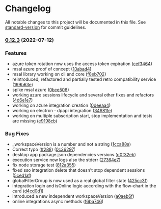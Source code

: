 # Changelog

All notable changes to this project will be documented in this file. See [standard-version](https://github.com/conventional-changelog/standard-version) for commit guidelines.

### [0.12.3](https://github.com/Noovolari/leapp/compare/v0.12.2...v0.12.3) (2022-07-12)


### Features

* azure token rotation now uses the access token expiration ([cef3464](https://github.com/Noovolari/leapp/commit/cef34641bc90db74f84b93f1a89762849cd2d595))
* msal azure proof of concept ([10abad4](https://github.com/Noovolari/leapp/commit/10abad4c6edb99299601345c0cdfaada7c2903de))
* msal library working on cli and core ([f8eb702](https://github.com/Noovolari/leapp/commit/f8eb702ff494208d6847dd427336e3209135ac5c))
* reintroduced, refactored and partially tested retro compatibility service ([199b63e](https://github.com/Noovolari/leapp/commit/199b63ec832286e7d51aa263a37a58694a3ce65d))
* spike msal azure ([0bce506](https://github.com/Noovolari/leapp/commit/0bce506ceb699f9c8d77f01eb79d0b6768a5ece4))
* working azure sessions lifecycle and several other fixes and refactors ([4d6e1e7](https://github.com/Noovolari/leapp/commit/4d6e1e7e7ac967a06cd46042f427914d9da30ea5))
* working on azure integration creation ([0deeaa4](https://github.com/Noovolari/leapp/commit/0deeaa440ea97d2caeff2fc94141186e3c9a03af))
* working on electron - dpapi integration ([34981fe](https://github.com/Noovolari/leapp/commit/34981fe2d2281f2f8467441f7e2f14663b675fe0))
* working on multiple subscription start, stop implementation and tests are missing ([e9198cb](https://github.com/Noovolari/leapp/commit/e9198cb02019e8b7560242971c5d2339bc68590f))


### Bug Fixes

* _workspaceVersion is a number and not a string ([1cca88a](https://github.com/Noovolari/leapp/commit/1cca88a7454989b4f2eb67e96eaa57e42761e72a))
* Correct typo ([#288](https://github.com/Noovolari/leapp/issues/288)) ([0c36297](https://github.com/Noovolari/leapp/commit/0c362970ddc5340023861f1b5b426aafcc677453))
* desktop app package.json dependencies versions ([d0f32eb](https://github.com/Noovolari/leapp/commit/d0f32ebabf7541ecd9a0816cfa3409d349d5870c))
* execution service now logs also the stderr ([27364e7](https://github.com/Noovolari/leapp/commit/27364e7d8e5f5cf890be75e6e337a1f3703e4c1e))
* fix node storage test ([812a355](https://github.com/Noovolari/leapp/commit/812a3558b967e1145546d360635b66743c11f2cd))
* fixed sso integration delete that doesn't stop dependent sessions ([5ced1af](https://github.com/Noovolari/leapp/commit/5ced1af1b1b4ae24f7cb9eee440c074e1d7e5248))
* globalFilterGroup is now used as a real global filter state ([425cc3f](https://github.com/Noovolari/leapp/commit/425cc3f1e85fa3e3aa8bfb8fc8ec311080c01ae7))
* integration login and isOnline logic according with the flow-chart in the card ([d4cd0d1](https://github.com/Noovolari/leapp/commit/d4cd0d1ca0ed1439e258810facb25a8da0abe651))
* introduced a new independent workspaceVersion ([a0aeb6f](https://github.com/Noovolari/leapp/commit/a0aeb6f4332c5db4f3132c970be8d52f4044e81b))
* online integrations async methods ([f6ba746](https://github.com/Noovolari/leapp/commit/f6ba746d1e138fdc5ca53e97f93f06061926a360))
